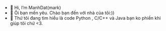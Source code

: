 - 👋 Hi, I’m ManhDat(mark)
- 👀 Ôi bạn mến yêu. Chào bạn đến với nhà của tôi:))
- 🌱 Thứ tôi đang tìm hiểu là code Python , C/C++ và Java bạn ko phiền khi giúp tôi chứ <3.
